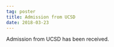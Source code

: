 ```yaml
---
tag: poster
title: Admission from UCSD
date: 2018-03-23
---
```


Admission from UCSD has been received.

